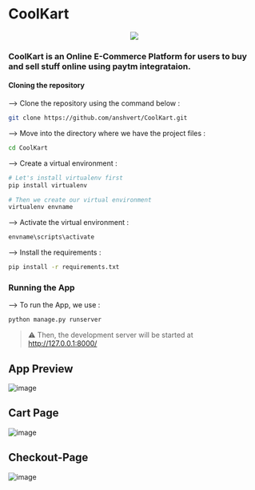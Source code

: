 # CoolKart

<p align="center">
<img src="![image](https://user-images.githubusercontent.com/53685410/185738080-d7cb1ca7-f555-4ae1-9045-da48b81fe792.png)
"
</p>

### CoolKart is an Online E-Commerce Platform for users to buy and sell stuff online using paytm integrataion.

#### Cloning the repository

--> Clone the repository using the command below :
```bash
git clone https://github.com/anshvert/CoolKart.git

```

--> Move into the directory where we have the project files : 
```bash
cd CoolKart

```

--> Create a virtual environment :
```bash
# Let's install virtualenv first
pip install virtualenv

# Then we create our virtual environment
virtualenv envname

```

--> Activate the virtual environment :
```bash
envname\scripts\activate

```

--> Install the requirements :
```bash
pip install -r requirements.txt

```

### Running the App

--> To run the App, we use :
```bash
python manage.py runserver

```

> ⚠ Then, the development server will be started at http://127.0.0.1:8000/

## App Preview

![image](https://user-images.githubusercontent.com/53685410/185738399-122081ef-182f-4270-9511-d976437f66b6.png)

## Cart Page

![image](https://user-images.githubusercontent.com/53685410/185738465-ec926941-65dd-4d69-8957-6266bbc22b54.png)

## Checkout-Page

![image](https://user-images.githubusercontent.com/53685410/185738501-2f9502d0-3143-4cdc-bd3a-749a5f6a4569.png)



